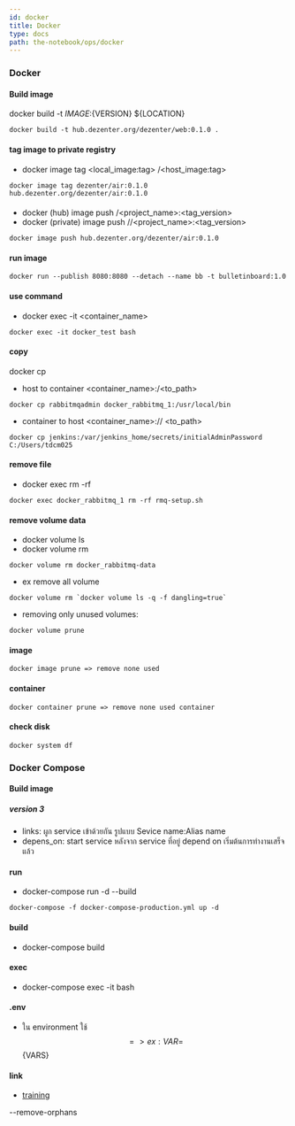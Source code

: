 ```yaml
---
id: docker
title: Docker
type: docs
path: the-notebook/ops/docker
---
```


### Docker

#### Build image

docker build -t ${IMAGE}:${VERSION} \${LOCATION}

```
docker build -t hub.dezenter.org/dezenter/web:0.1.0 .
```

#### tag image to private registry

- docker image tag <local_image:tag> <host>/<host_image:tag>

```
docker image tag dezenter/air:0.1.0 hub.dezenter.org/dezenter/air:0.1.0
```

####

- docker (hub) image push <username>/<project_name>:<tag_version>
- docker (private) image push <url>/<namespace>/<project_name>:<tag_version>

```
docker image push hub.dezenter.org/dezenter/air:0.1.0
```

#### run image

```
docker run --publish 8080:8080 --detach --name bb -t bulletinboard:1.0
```

#### use command

- docker exec -it <container_name> <command>

```
docker exec -it docker_test bash
```

#### copy

docker cp

- host to container <file> <container_name>:/<to_path>

```
docker cp rabbitmqadmin docker_rabbitmq_1:/usr/local/bin
```

- container to host <container_name>:/<path>/<file> <to_path>

```
docker cp jenkins:/var/jenkins_home/secrets/initialAdminPassword C:/Users/tdcm025
```

#### remove file

- docker exec <container-name> rm -rf <file>

```
docker exec docker_rabbitmq_1 rm -rf rmq-setup.sh
```

#### remove volume data

- docker volume ls
- docker volume rm <name>

```
docker volume rm docker_rabbitmq-data
```

- ex remove all volume

```
docker volume rm `docker volume ls -q -f dangling=true`
```

- removing only unused volumes:

```
docker volume prune
```

#### image

```
docker image prune => remove none used
```

#### container

```
docker container prune => remove none used container
```

#### check disk

```
docker system df
```

### Docker Compose

#### Build image

##### version 3

- links: ผูก service เข้าด้วยกัน รูปแบบ Sevice name:Alias name
- depens_on: start service หลังจาก service ที่อยู่ depend on เริ่มต้นการทำงานเสร็จแล้ว

#### run

- docker-compose run -d --build

```
docker-compose -f docker-compose-production.yml up -d
```

#### build

- docker-compose build

#### exec

- docker-compose exec -it <name> bash

#### .env

- ใน environment ใช้ $$ => ex: VAR=$${VARS}

#### link

- [training](https://training.play-with-docker.com)

--remove-orphans
